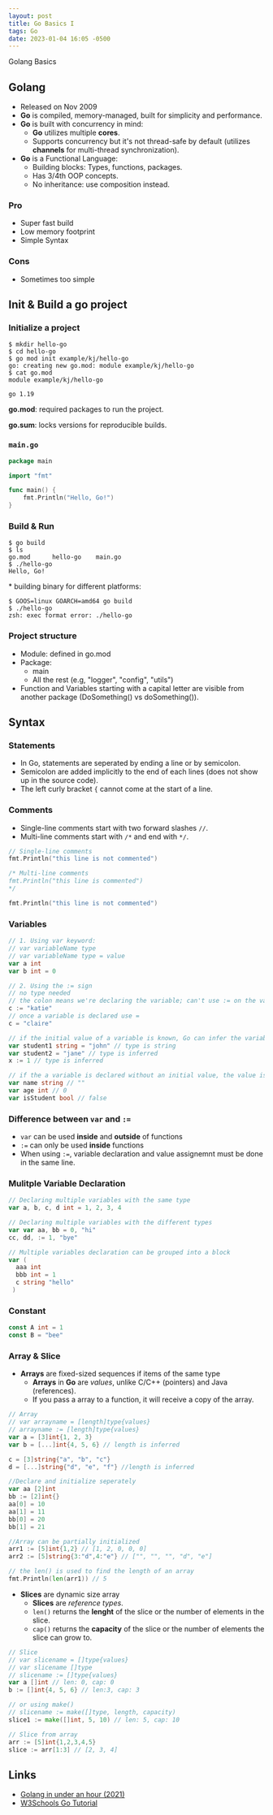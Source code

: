 ```yaml
---
layout: post
title: Go Basics I
tags: Go
date: 2023-01-04 16:05 -0500
---
```


Golang Basics

## Golang
* Released on Nov 2009
* **Go** is compiled, memory-managed, built for simplicity and performance.
* **Go** is built with concurrency in mind:
  * **Go** utilizes multiple **cores**.
  * Supports concurrency but it's not thread-safe by default (utilizes **channels** for multi-thread synchronization).
* **Go** is a Functional Language:
  * Building blocks: Types, functions, packages.
  * Has 3/4th OOP concepts.
  * No inheritance: use composition instead. 

### Pro
* Super fast build
* Low memory footprint
* Simple Syntax

### Cons
* Sometimes too simple

## Init & Build a go project
### Initialize a project

```
$ mkdir hello-go
$ cd hello-go 
$ go mod init example/kj/hello-go
go: creating new go.mod: module example/kj/hello-go
$ cat go.mod                     
module example/kj/hello-go

go 1.19
```

**go.mod**: required packages to run the project.

**go.sum**: locks versions for reproducible builds.

### `main.go`
```go
package main

import "fmt"

func main() {
	fmt.Println("Hello, Go!")
}

```

### Build & Run
```
$ go build
$ ls
go.mod		hello-go	main.go
$ ./hello-go
Hello, Go!
```

\* building binary for different platforms:
```
$ GOOS=linux GOARCH=amd64 go build
$ ./hello-go
zsh: exec format error: ./hello-go
```

### Project structure
* Module: defined in go.mod
* Package:
  * main
  * All the rest (e.g, "logger", "config", "utils")
* Function and Variables starting with a capital letter are visible from another package (DoSomething() vs doSomething()). 

## Syntax

### Statements
* In Go, statements are seperated by ending a line or by semicolon.
* Semicolon are added implicitly to the end of each lines (does not show up in the source code).
* The left curly bracket `{` cannot come at the start of a line.

### Comments
* Single-line comments start with two forward slashes `//`.
* Multi-line comments start with `/*` and end with `*/`.

```go
// Single-line comments
fmt.Println("this line is not commented")

/* Multi-line comments
fmt.Println("this line is commented")
*/

fmt.Println("this line is not commented")
```

### Variables
```go
// 1. Using var keyword:
// var variableName type
// var variableName type = value
var a int
var b int = 0

// 2. Using the := sign
// no type needed
// the colon means we're declaring the variable; can't use := on the variable that had been already declared.
c := "katie"
// once a variable is declared use = 
c = "claire"

// if the initial value of a variable is known, Go can infer the variable type.
var student1 string = "john" // type is string
var student2 = "jane" // type is inferred
x := 1 // type is inferred

// if the a variable is declared without an initial value, the value is set to the default of its type.
var name string // ""
var age int // 0
var isStudent bool // false
```
### Difference between `var` and `:=`
* `var` can be used **inside** and **outside** of functions
* `:=` can only be used **inside** functions
* When using `:=`, variable declaration and value assignemnt must be done in the same line.

### Mulitple Variable Declaration
```go
// Declaring multiple variables with the same type
var a, b, c, d int = 1, 2, 3, 4

// Declaring multiple variables with the different types
var var aa, bb = 0, "hi"
cc, dd, := 1, "bye"

// Multiple variables declaration can be grouped into a block
var (
  aaa int
  bbb int = 1
  c string "hello"
 )
```

### Constant
```go
const A int = 1
const B = "bee"
```

### Array & Slice
* **Arrays** are fixed-sized sequences if items of the same type
  * **Arrays** in **Go** are *values*, unlike C/C++ (pointers) and Java (references). 
  * If you pass a array to a function, it will receive a copy of the array.

```go
// Array
// var arrayname = [length]type{values}
// arrayname := [length]type{values}
var a = [3]int{1, 2, 3}
var b = [...]int{4, 5, 6} // length is inferred

c = [3]string{"a", "b", "c"}
d = [...]string{"d", "e", "f"} //length is inferred

//Declare and initialize seperately
var aa [2]int
bb := [2]int{}
aa[0] = 10
aa[1] = 11
bb[0] = 20
bb[1] = 21

//Array can be partially initialized
arr1 := [5]int{1,2} // [1, 2, 0, 0, 0]
arr2 := [5]string{3:"d",4:"e"} // ["", "", "", "d", "e"]

// the len() is used to find the length of an array
fmt.Println(len(arr1)) // 5
```

* **Slices** are dynamic size array
  * **Slices** are *reference types*. 
  * `len()` returns the **lenght** of the slice or the number of elements in the slice.
  * `cap()` returns the **capacity** of the slice or the number of elements the slice can grow to.

```go
// Slice
// var slicename = []type{values}
// var slicename []type
// slicename := []type{values}
var a []int // len: 0, cap: 0
b := []int{4, 5, 6} // len:3, cap: 3

// or using make()
// slicename := make([]type, length, capacity)
slice1 := make([]int, 5, 10) // len: 5, cap: 10

// Slice from array
arr := [5]int{1,2,3,4,5}
slice := arr[1:3] // [2, 3, 4]
```

## Links
* [Golang in under an hour (2021)](https://www.youtube.com/watch?v=N0fIANJkwic)
* [W3Schools Go Tutorial](https://www.w3schools.com/go/index.php)
